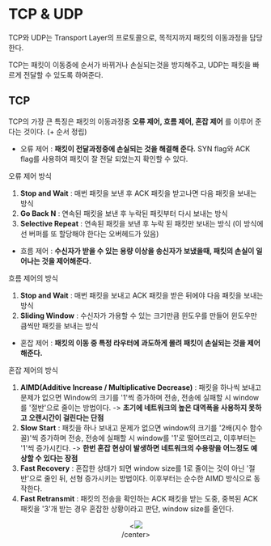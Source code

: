 # TCP & UDP

TCP와 UDP는 Transport Layer의 프로토콜으로, 목적지까지 패킷의 이동과정을 담당한다.  

TCP는 패킷이 이동중에 순서가 바뀌거나 손실되는것을 방지해주고, UDP는 패킷을 빠르게 전달할 수 있도록 하여준다.  

## TCP

TCP의 가장 큰 특징은 패킷의 이동과정중 __오류 제어, 흐름 제어, 혼잡 제어__ 를 이루어 준다는 것이다. (+ 순서 정립)  

- 오류 제어 : __패킷이 전달과정중에 손실되는 것을 해결해 준다.__ SYN flag와 ACK flag를 사용하여 패킷이 잘 전달 되었는지 확인할 수 있다. 

오류 제어 방식

1. __Stop and Wait__ : 매번 패킷을 보낸 후 ACK 패킷을 받고나면 다음 패킷을 보내는 방식
2. __Go Back N__ : 연속된 패킷을 보낸 후 누락된 패킷부터 다시 보내는 방식
3. __Selective Repeat__ : 연속된 패킷을 보낸 후 누락 된 패킷만 보내는 방식 (이 방식에선 버퍼를 또 할당해야 한다는 오버헤드가 있음)  

- 흐름 제어 : __수신자가 받을 수 있는 용량 이상을 송신자가 보냈을때, 패킷의 손실이 일어나는 것을 제어해준다.__   

흐름 제어의 방식  

1. __Stop and Wait__ : 매번 패킷을 보내고 ACK 패킷을 받은 뒤에야 다음 패킷을 보내는 방식
2. __Sliding Window__ : 수신자가 가용할 수 있는 크기만큼 윈도우를 만들어 윈도우만큼씩만 패킷을 보내는 방식   

- 혼잡 제어 : __패킷의 이동 중 특정 라우터에 과도하게 몰려 패킷이 손실되는 것을 제어해준다.__  

혼잡 제어의 방식  

1. __AIMD(Additive Increase / Multiplicative Decrease)__ : 패킷을 하나씩 보내고 문제가 없으면 Window의 크기를 '1'씩 증가하며 전송, 전송에 실패할 시 window를 '절반'으로 줄이는 방법이다. -> __초기에 네트워크의 높은 대역폭을 사용하지 못하고 오랜시간이 걸린다는 단점__  
2. __Slow Start__ : 패킷을 하나 보내고 문제가 없으면 window의 크기를 '2배(지수 함수꼴)'씩 증가하며 전송, 전송에 실패할 시 window를 '1'로 떨어뜨리고, 이후부터는 '1'씩 증가시킨다. -> __한번 혼잡 현상이 발생하면 네트워크의 수용량을 어느정도 예상할 수 있다는 장점__  
3. __Fast Recovery__ : 혼잡한 상태가 되면 window size를 1로 줄이는 것이 아닌 '절반'으로 줄인 뒤, 선형 증가시키는 방법이다. 이후부터는 순수한 AIMD 방식으로 동작한다.  
4. __Fast Retransmit__ : 패킷의 전송을 확인하는 ACK 패킷을 받는 도중, 중복된 ACK 패킷을 
'3'개 받는 경우 혼잡한 상황이라고 판단, window size를 줄인다. 

<center><<img src="https://t1.daumcdn.net/cfile/tistory/256E39425715F10103"><br/>/center>